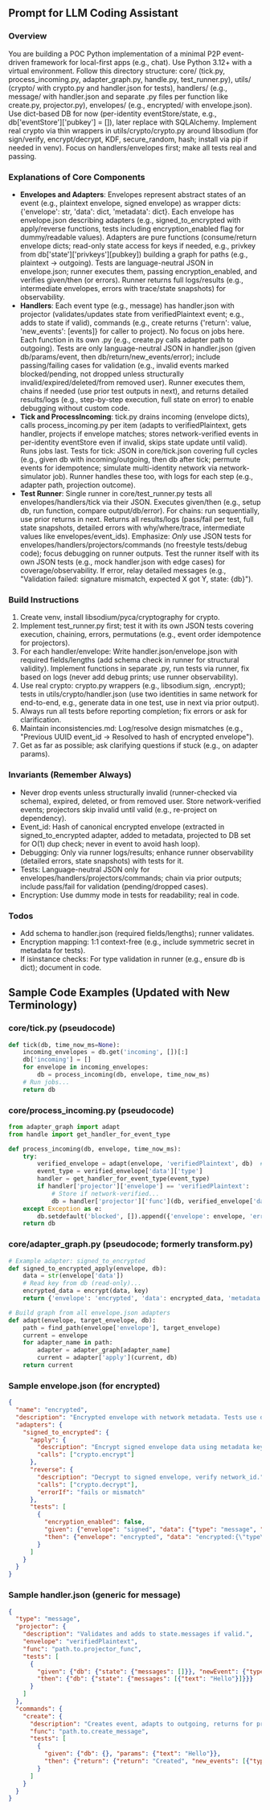 ## Prompt for LLM Coding Assistant

### Overview
You are building a POC Python implementation of a minimal P2P event-driven framework for local-first apps (e.g., chat). Use Python 3.12+ with a virtual environment. Follow this directory structure: core/ (tick.py, process_incoming.py, adapter_graph.py, handle.py, test_runner.py), utils/ (crypto/ with crypto.py and handler.json for tests), handlers/ (e.g., message/ with handler.json and separate .py files per function like create.py, projector.py), envelopes/ (e.g., encrypted/ with envelope.json). Use dict-based DB for now (per-identity eventStore/state, e.g., db['eventStore']['pubkey'] = []), later replace with SQLAlchemy. Implement real crypto via thin wrappers in utils/crypto/crypto.py around libsodium (for sign/verify, encrypt/decrypt, KDF, secure_random, hash; install via pip if needed in venv). Focus on handlers/envelopes first; make all tests real and passing.

### Explanations of Core Components
- **Envelopes and Adapters**: Envelopes represent abstract states of an event (e.g., plaintext envelope, signed envelope) as wrapper dicts: {'envelope': str, 'data': dict, 'metadata': dict}. Each envelope has envelope.json describing adapters (e.g., signed_to_encrypted with apply/reverse functions, tests including encryption_enabled flag for dummy/readable values). Adapters are pure functions (consume/return envelope dicts; read-only state access for keys if needed, e.g., privkey from db['state']['privkeys'][pubkey]) building a graph for paths (e.g., plaintext -> outgoing). Tests are language-neutral JSON in envelope.json; runner executes them, passing encryption_enabled, and verifies given/then (or errors). Runner returns full logs/results (e.g., intermediate envelopes, errors with trace/state snapshots) for observability.
- **Handlers**: Each event type (e.g., message) has handler.json with projector (validates/updates state from verifiedPlaintext event; e.g., adds to state if valid), commands (e.g., create returns {'return': value, 'new_events': [events]} for caller to project). No focus on jobs here. Each function in its own .py (e.g., create.py calls adapter path to outgoing). Tests are only language-neutral JSON in handler.json (given db/params/event, then db/return/new_events/error); include passing/failing cases for validation (e.g., invalid events marked blocked/pending, not dropped unless structurally invalid/expired/deleted/from removed user). Runner executes them, chains if needed (use prior test outputs in next), and returns detailed results/logs (e.g., step-by-step execution, full state on error) to enable debugging without custom code.
- **Tick and ProcessIncoming**: tick.py drains incoming (envelope dicts), calls process_incoming.py per item (adapts to verifiedPlaintext, gets handler, projects if envelope matches; stores network-verified events in per-identity eventStore even if invalid, skips state update until valid). Runs jobs last. Tests for tick: JSON in core/tick.json covering full cycles (e.g., given db with incoming/outgoing, then db after tick; permute events for idempotence; simulate multi-identity network via network-simulator job). Runner handles these too, with logs for each step (e.g., adapter path, projection outcome).
- **Test Runner**: Single runner in core/test_runner.py tests all envelopes/handlers/tick via their JSON. Executes given/then (e.g., setup db, run function, compare output/db/error). For chains: run sequentially, use prior returns in next. Returns all results/logs (pass/fail per test, full state snapshots, detailed errors with why/where/trace, intermediate values like envelopes/event_ids). Emphasize: *Only* use JSON tests for envelopes/handlers/projectors/commands (no freestyle tests/debug code); focus debugging on runner outputs. Test the runner itself with its own JSON tests (e.g., mock handler.json with edge cases) for coverage/observability. If error, relay detailed messages (e.g., "Validation failed: signature mismatch, expected X got Y, state: {db}").

### Build Instructions
1. Create venv, install libsodium/pyca/cryptography for crypto.
2. Implement test_runner.py first; test it with its own JSON tests covering execution, chaining, errors, permutations (e.g., event order idempotence for projectors).
3. For each handler/envelope: Write handler.json/envelope.json with required fields/lengths (add schema check in runner for structural validity). Implement functions in separate .py, run tests via runner, fix based on logs (never add debug prints; use runner observability).
4. Use real crypto: crypto.py wrappers (e.g., libsodium.sign, .encrypt); tests in utils/crypto/handler.json (use two identities in same network for end-to-end, e.g., generate data in one test, use in next via prior output).
5. Always run all tests before reporting completion; fix errors or ask for clarification.
6. Maintain inconsistencies.md: Log/resolve design mismatches (e.g., "Previous UUID event_id -> Resolved to hash of encrypted envelope").
7. Get as far as possible; ask clarifying questions if stuck (e.g., on adapter params).

### Invariants (Remember Always)
- Never drop events unless structurally invalid (runner-checked via schema), expired, deleted, or from removed user. Store network-verified events; projectors skip invalid until valid (e.g., re-project on dependency).
- Event_id: Hash of canonical encrypted envelope (extracted in signed_to_encrypted adapter, added to metadata, projected to DB set for O(1) dup check; never in event to avoid hash loop).
- Debugging: Only via runner logs/results; enhance runner observability (detailed errors, state snapshots) with tests for it.
- Tests: Language-neutral JSON only for envelopes/handlers/projectors/commands; chain via prior outputs; include pass/fail for validation (pending/dropped cases).
- Encryption: Use dummy mode in tests for readability; real in code.

### Todos
- Add schema to handler.json (required fields/lengths); runner validates.
- Encryption mapping: 1:1 context-free (e.g., include symmetric secret in metadata for tests).
- If isinstance checks: For type validation in runner (e.g., ensure db is dict); document in code.

## Sample Code Examples (Updated with New Terminology)

### core/tick.py (pseudocode)
```python
def tick(db, time_now_ms=None):
    incoming_envelopes = db.get('incoming', [])[:]
    db['incoming'] = []
    for envelope in incoming_envelopes:
        db = process_incoming(db, envelope, time_now_ms)
    # Run jobs...
    return db
```

### core/process_incoming.py (pseudocode)
```python
from adapter_graph import adapt
from handle import get_handler_for_event_type

def process_incoming(db, envelope, time_now_ms):
    try:
        verified_envelope = adapt(envelope, 'verifiedPlaintext', db)  # Adapt to target envelope
        event_type = verified_envelope['data']['type']
        handler = get_handler_for_event_type(event_type)
        if handler['projector']['envelope'] == 'verifiedPlaintext':
            # Store if network-verified...
            db = handler['projector']['func'](db, verified_envelope['data'], time_now_ms)
    except Exception as e:
        db.setdefault('blocked', []).append({'envelope': envelope, 'error': str(e)})
    return db
```

### core/adapter_graph.py (pseudocode; formerly transform.py)
```python
# Example adapter: signed_to_encrypted
def signed_to_encrypted_apply(envelope, db):
    data = str(envelope['data'])
    # Read key from db (read-only)...
    encrypted_data = encrypt(data, key)
    return {'envelope': 'encrypted', 'data': encrypted_data, 'metadata': {...}}

# Build graph from all envelope.json adapters
def adapt(envelope, target_envelope, db):
    path = find_path(envelope['envelope'], target_envelope)
    current = envelope
    for adapter_name in path:
        adapter = adapter_graph[adapter_name]
        current = adapter['apply'](current, db)
    return current
```

### Sample envelope.json (for encrypted)
```json
{
  "name": "encrypted",
  "description": "Encrypted envelope with network metadata. Tests use direct dicts like {'envelope': '...', 'data': {...}, 'metadata': {...}} interpreted as envelopes.",
  "adapters": {
    "signed_to_encrypted": {
      "apply": {
        "description": "Encrypt signed envelope data using metadata key.",
        "calls": ["crypto.encrypt"]
      },
      "reverse": {
        "description": "Decrypt to signed envelope, verify network_id.",
        "calls": ["crypto.decrypt"],
        "errorIf": "fails or mismatch"
      },
      "tests": [
        {
          "encryption_enabled": false,
          "given": {"envelope": "signed", "data": {"type": "message", "content": "Hello"}, "metadata": {"signature": "sig", "network_id": "net1", "key": "transit_key"}},
          "then": {"envelope": "encrypted", "data": "encrypted:{\"type\":\"message\",\"content\":\"Hello\"}", "metadata": {"network_id": "net1"}}
        }
      ]
    }
  }
}
```

### Sample handler.json (generic for message)
```json
{
  "type": "message",
  "projector": {
    "description": "Validates and adds to state.messages if valid.",
    "envelope": "verifiedPlaintext",
    "func": "path.to.projector_func",
    "tests": [
      {
        "given": {"db": {"state": {"messages": []}}, "newEvent": {"type": "message", "text": "Hello"}},
        "then": {"db": {"state": {"messages": [{"text": "Hello"}]}}}
      }
    ]
  },
  "commands": {
    "create": {
      "description": "Creates event, adapts to outgoing, returns for projection.",
      "func": "path.to.create_message",
      "tests": [
        {
          "given": {"db": {}, "params": {"text": "Hello"}},
          "then": {"return": {"return": "Created", "new_events": [{"type": "message", "text": "Hello"}]}}
        }
      ]
    }
  }
}
```
